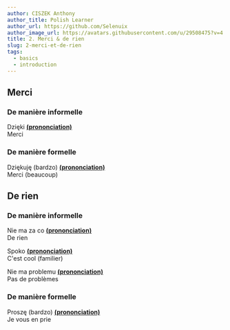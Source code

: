 ```yaml
---
author: CISZEK Anthony
author_title: Polish Learner
author_url: https://github.com/Selenuix
author_image_url: https://avatars.githubusercontent.com/u/29508475?v=4
title: 2. Merci & de rien
slug: 2-merci-et-de-rien
tags:
  - basics
  - introduction
---
```


## Merci
### De manière informelle

Dzięki **[(prononciation)](https://cdn.selenuix.tools/polonais/public/audio/2-1.mp3)** <br />
Merci

### De manière formelle

Dziękuję (bardzo) **[(prononciation)](https://cdn.selenuix.tools/polonais/public/audio/2-2.mp3)** <br />
Merci (beaucoup)

## De rien
### De manière informelle

Nie ma za co **[(prononciation)](https://cdn.selenuix.tools/polonais/public/audio/2-3.mp3)** <br />
De rien

Spoko **[(prononciation)](https://cdn.selenuix.tools/polonais/public/audio/2-4.mp3)** <br />
C'est cool (familier)

Nie ma problemu **[(prononciation)](https://cdn.selenuix.tools/polonais/public/audio/2-5.mp3)** <br />
Pas de problèmes

### De manière formelle

Proszę (bardzo) **[(prononciation)](https://cdn.selenuix.tools/polonais/public/audio/2-6.mp3)** <br />
Je vous en prie
